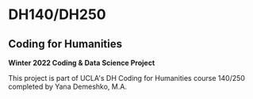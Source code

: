 # DH140/DH250
## Coding for Humanities

**Winter 2022 Coding & Data Science Project**

This project is part of UCLA's DH Coding for Humanities course 140/250 completed by Yana Demeshko, M.A.
